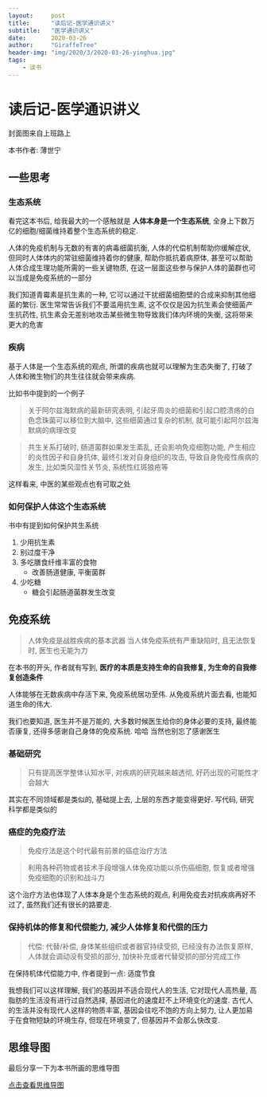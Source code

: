 ```yaml
---
layout:     post
title:      "读后记-医学通识讲义"
subtitle:   "医学通识讲义"
date:       2020-03-26
author:     "GiraffeTree"
header-img: "img/2020/3/2020-03-26-yinghua.jpg"
tags:
    - 读书
---
```


# 读后记-医学通识讲义

封面图来自上班路上

本书作者: 薄世宁

## 一些思考

### 生态系统

看完这本书后, 给我最大的一个感触就是 **人体本身是一个生态系统**, 全身上下数万亿的细胞/细菌维持着整个生态系统的稳定. 

人体的免疫机制与无数的有害的病毒细菌抗衡, 人体的代偿机制帮助你缓解症状, 但同时人体体内的常驻细菌维持着你的健康, 帮助你抵抗着病原体, 甚至可以帮助人体合成生理功能所需的一些关键物质, 在这一层面这些参与保护人体的菌群也可以当成是免疫系统的一部分

我们知道青霉素是抗生素的一种, 它可以通过干扰细菌细胞壁的合成来抑制其他细菌的繁衍. 医生常常告诉我们不要滥用抗生素, 这不仅仅是因为抗生素会使细菌产生抗药性, 抗生素会无差别地攻击某些微生物导致我们体内环境的失衡, 这将带来更大的危害

### 疾病

基于人体是一个生态系统的观点, 所谓的疾病也就可以理解为生态失衡了, 打破了人体和微生物们的共生往往就会带来疾病. 

比如书中提到的一个例子

> 关于阿尔兹海默病的最新研究表明, 引起牙周炎的细菌和引起口腔溃疡的白色念珠菌可以移位到大脑中, 这些细菌通过复杂的机制, 就可能引起阿尔兹海默病的病理改变

> 共生关系打破时, 肠道菌群如果发生紊乱, 还会影响免疫细胞功能, 产生相应的炎性因子和自身抗体, 最终引发对自身组织的攻击, 导致自身免疫性疾病的发生, 比如类风湿性关节炎, 系统性红斑狼疮等

这样看来, 中医的某些观点也有可取之处

### 如何保护人体这个生态系统

书中有提到如何保护共生系统

1. 少用抗生素
2. 别过度干净
3. 多吃膳食纤维丰富的食物
	- 改善肠道健康, 平衡菌群
4. 少吃糖
	- 糖会引起肠道菌群发生改变

## 免疫系统

> 人体免疫是战胜疾病的基本武器
> 当人体免疫系统有严重缺陷时, 且无法恢复时, 医生也无能为力

在本书的开头, 作者就有写到, **医疗的本质是支持生命的自我修复, 为生命的自我修复创造条件**

人体能够在无数疾病中存活下来, 免疫系统居功至伟. 从免疫系统片面去看, 也能知道生命的伟大. 

我们也要知道, 医生并不是万能的, 大多数时候医生给你的身体必要的支持, 最终能否康复, 还得多感谢自己身体的免疫系统. 哈哈 当然也别忘了感谢医生

### 基础研究

> 只有提高医学整体认知水平, 对疾病的研究越来越透彻, 好药出现的可能性才会越大

其实在不同领域都是类似的, 基础提上去, 上层的东西才能变得更好. 写代码, 研究科学都是类似的

### 癌症的免疫疗法

> 免疫疗法是这个时代最有前景的癌症治疗方法

> 利用各种药物或者技术手段增强人体免疫功能以杀伤癌细胞, 恢复或者增强免疫细胞的识别和战斗力

这个治疗方法也体现了人体本身是个生态系统的观点, 利用免疫去对抗疾病再好不过了, 虽然我们还有很长的路要走.

### 保持机体的修复和代偿能力, 减少人体修复和代偿的压力


> 代偿:
> 代替/补偿,  身体某些组织或者器官持续受损, 已经没有办法恢复原样, 
> 人体就会调动没有受损的部分, 加快补充或者代替受损的部分完成工作

在保持机体代偿能力中, 作者提到一点: 适度节食

我想我们可以这样理解, 我们的基因并不适合现代人的生活, 它对现代人高热量, 高脂肪的生活没有进行过自然选择, 基因进化的速度赶不上环境变化的速度. 古代人的生活并没有现代人这样的物质丰富, 基因会往吃不饱的方向上努力, 让人更加易于在食物短缺的环境生存, 但现在环境变了, 但基因并不会那么快改变.

## 思维导图

最后分享一下为本书所画的思维导图

[点击查看思维导图](https://www.processon.com/view/link/5e7b54e9e4b092510f760e80)


